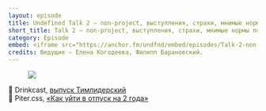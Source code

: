 ```yaml
---
layout: episode
title: Undefined Talk 2 — non-project, выступления, страхи, мнимые нормы поведения
short_title: Talk 2 — non-project, выступления, страхи, мнимые нормы поведения
category: Episode
embed: <iframe src="https://anchor.fm/undfnd/embed/episodes/Talk-2-non-project-ed34t9" height="102px" width="400px" frameborder="0" scrolling="no"></iframe>
credits: Ведущие — Елена Когодеева, Филипп Барановский.
---
```


<figure>
	<img src="https://habrastorage.org/webt/k2/se/gc/k2segcedejqcfcf0aqe_jbfwfdm.png" />
</figure>

🔗 Drinkcast, [выпуск Тимлидерский](https://vk.com/wall529125_2960)  
🔗 Piter.css, [«Как уйти в отпуск на 2 года»](https://vk.com/wall529125_2959)  
